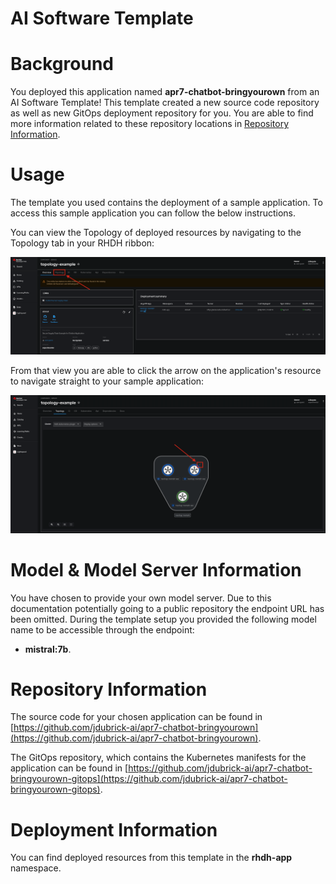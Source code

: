 # AI Software Template

# Background

You deployed this application named **apr7-chatbot-bringyourown** from an AI Software Template! This template created a new source code repository as well as new GitOps deployment repository for you. You are able to find more information related to these repository locations in [Repository Information](#repository-information).

# Usage

The template you used contains the deployment of a sample application. To access this sample application you can follow the below instructions.

You can view the Topology of deployed resources by navigating to the Topology tab in your RHDH ribbon:

![Topology Ribbon](./images/topology-ribbon.png)

From that view you are able to click the arrow on the application's resource to navigate straight to your sample application:

![Topology View Application Link](./images/topology-app-link.png)

# Model & Model Server Information
You have chosen to provide your own model server. Due to this documentation potentially going to a public repository the endpoint URL has been omitted. During the template setup you provided the following model name to be accessible through the endpoint: 

- **mistral:7b**.

# Repository Information

The source code for your chosen application can be found in [https://github.com/jdubrick-ai/apr7-chatbot-bringyourown](https://github.com/jdubrick-ai/apr7-chatbot-bringyourown).

The GitOps repository, which contains the Kubernetes manifests for the application can be found in 
[https://github.com/jdubrick-ai/apr7-chatbot-bringyourown-gitops](https://github.com/jdubrick-ai/apr7-chatbot-bringyourown-gitops). 

# Deployment Information

You can find deployed resources from this template in the **rhdh-app** namespace.
